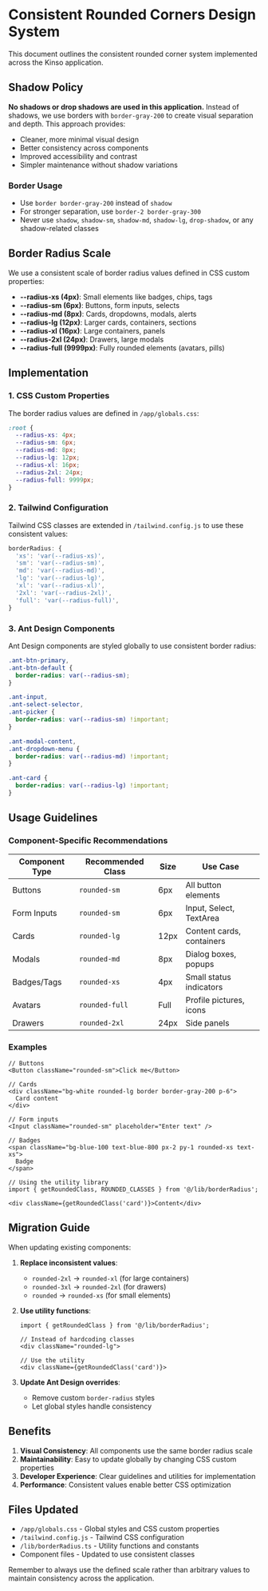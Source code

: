 # Consistent Rounded Corners Design System

This document outlines the consistent rounded corner system implemented across the Kinso application.

## Shadow Policy

**No shadows or drop shadows are used in this application.** Instead of shadows, we use borders with `border-gray-200` to create visual separation and depth. This approach provides:

- Cleaner, more minimal visual design
- Better consistency across components
- Improved accessibility and contrast
- Simpler maintenance without shadow variations

### Border Usage

- Use `border border-gray-200` instead of `shadow`
- For stronger separation, use `border-2 border-gray-300`
- Never use `shadow`, `shadow-sm`, `shadow-md`, `shadow-lg`, `drop-shadow`, or any shadow-related classes

## Border Radius Scale

We use a consistent scale of border radius values defined in CSS custom properties:

- **--radius-xs (4px)**: Small elements like badges, chips, tags
- **--radius-sm (6px)**: Buttons, form inputs, selects
- **--radius-md (8px)**: Cards, dropdowns, modals, alerts
- **--radius-lg (12px)**: Larger cards, containers, sections
- **--radius-xl (16px)**: Large containers, panels
- **--radius-2xl (24px)**: Drawers, large modals
- **--radius-full (9999px)**: Fully rounded elements (avatars, pills)

## Implementation

### 1. CSS Custom Properties

The border radius values are defined in `/app/globals.css`:

```css
:root {
  --radius-xs: 4px;
  --radius-sm: 6px;
  --radius-md: 8px;
  --radius-lg: 12px;
  --radius-xl: 16px;
  --radius-2xl: 24px;
  --radius-full: 9999px;
}
```

### 2. Tailwind Configuration

Tailwind CSS classes are extended in `/tailwind.config.js` to use these consistent values:

```javascript
borderRadius: {
  'xs': 'var(--radius-xs)',
  'sm': 'var(--radius-sm)',
  'md': 'var(--radius-md)',
  'lg': 'var(--radius-lg)',
  'xl': 'var(--radius-xl)',
  '2xl': 'var(--radius-2xl)',
  'full': 'var(--radius-full)',
}
```

### 3. Ant Design Components

Ant Design components are styled globally to use consistent border radius:

```css
.ant-btn-primary,
.ant-btn-default {
  border-radius: var(--radius-sm);
}

.ant-input,
.ant-select-selector,
.ant-picker {
  border-radius: var(--radius-sm) !important;
}

.ant-modal-content,
.ant-dropdown-menu {
  border-radius: var(--radius-md) !important;
}

.ant-card {
  border-radius: var(--radius-lg) !important;
}
```

## Usage Guidelines

### Component-Specific Recommendations

| Component Type | Recommended Class | Size | Use Case                  |
| -------------- | ----------------- | ---- | ------------------------- |
| Buttons        | `rounded-sm`      | 6px  | All button elements       |
| Form Inputs    | `rounded-sm`      | 6px  | Input, Select, TextArea   |
| Cards          | `rounded-lg`      | 12px | Content cards, containers |
| Modals         | `rounded-md`      | 8px  | Dialog boxes, popups      |
| Badges/Tags    | `rounded-xs`      | 4px  | Small status indicators   |
| Avatars        | `rounded-full`    | Full | Profile pictures, icons   |
| Drawers        | `rounded-2xl`     | 24px | Side panels               |

### Examples

```tsx
// Buttons
<Button className="rounded-sm">Click me</Button>

// Cards
<div className="bg-white rounded-lg border border-gray-200 p-6">
  Card content
</div>

// Form inputs
<Input className="rounded-sm" placeholder="Enter text" />

// Badges
<span className="bg-blue-100 text-blue-800 px-2 py-1 rounded-xs text-xs">
  Badge
</span>

// Using the utility library
import { getRoundedClass, ROUNDED_CLASSES } from '@/lib/borderRadius';

<div className={getRoundedClass('card')}>Content</div>
```

## Migration Guide

When updating existing components:

1. **Replace inconsistent values**:
   - `rounded-2xl` → `rounded-xl` (for large containers)
   - `rounded-3xl` → `rounded-2xl` (for drawers)
   - `rounded` → `rounded-xs` (for small elements)

2. **Use utility functions**:

   ```tsx
   import { getRoundedClass } from '@/lib/borderRadius';

   // Instead of hardcoding classes
   <div className="rounded-lg">

   // Use the utility
   <div className={getRoundedClass('card')}>
   ```

3. **Update Ant Design overrides**:
   - Remove custom `border-radius` styles
   - Let global styles handle consistency

## Benefits

1. **Visual Consistency**: All components use the same border radius scale
2. **Maintainability**: Easy to update globally by changing CSS custom properties
3. **Developer Experience**: Clear guidelines and utilities for implementation
4. **Performance**: Consistent values enable better CSS optimization

## Files Updated

- `/app/globals.css` - Global styles and CSS custom properties
- `/tailwind.config.js` - Tailwind CSS configuration
- `/lib/borderRadius.ts` - Utility functions and constants
- Component files - Updated to use consistent classes

Remember to always use the defined scale rather than arbitrary values to maintain consistency across the application.

